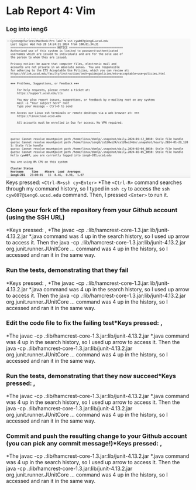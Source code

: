 # Lab Report 4: Vim

### Log into ieng6
![Image](4ieng6.png)
Keys pressed: `<Ctrl-R>ssh cy<Enter>`
*The `<Ctrl-R>` command searches through my command history, so I typed in `ssh cy` to access the `ssh cyw007@ieng6.ucsd.edu` command. Then, I pressed `<Enter>` to run it.

### Clone your fork of the repository from your Github account (using the SSH URL)
*Keys pressed: <up><up><up><up><enter>, <up><up><up><up><enter>
*The javac -cp .:lib/hamcrest-core-1.3.jar:lib/junit-4.13.2.jar *.java command was 4 up in the search history, so I used up arrow to access it. Then the java -cp .:lib/hamcrest-core-1.3.jar:lib/junit-4.13.2.jar org.junit.runner.JUnitCore ... command was 4 up in the history, so I accessed and ran it in the same way.

### Run the tests, demonstrating that they fail
*Keys pressed: <up><up><up><up><enter>, <up><up><up><up><enter>
*The javac -cp .:lib/hamcrest-core-1.3.jar:lib/junit-4.13.2.jar *.java command was 4 up in the search history, so I used up arrow to access it. Then the java -cp .:lib/hamcrest-core-1.3.jar:lib/junit-4.13.2.jar org.junit.runner.JUnitCore ... command was 4 up in the history, so I accessed and ran it in the same way.

### Edit the code file to fix the failing test*Keys pressed: <up><up><up><up><enter>, <up><up><up><up><enter>
*The javac -cp .:lib/hamcrest-core-1.3.jar:lib/junit-4.13.2.jar *.java command was 4 up in the search history, so I used up arrow to access it. Then the java -cp .:lib/hamcrest-core-1.3.jar:lib/junit-4.13.2.jar org.junit.runner.JUnitCore ... command was 4 up in the history, so I accessed and ran it in the same way.

### Run the tests, demonstrating that they now succeed*Keys pressed: <up><up><up><up><enter>, <up><up><up><up><enter>
*The javac -cp .:lib/hamcrest-core-1.3.jar:lib/junit-4.13.2.jar *.java command was 4 up in the search history, so I used up arrow to access it. Then the java -cp .:lib/hamcrest-core-1.3.jar:lib/junit-4.13.2.jar org.junit.runner.JUnitCore ... command was 4 up in the history, so I accessed and ran it in the same way.

### Commit and push the resulting change to your Github account (you can pick any commit message!)*Keys pressed: <up><up><up><up><enter>, <up><up><up><up><enter>
*The javac -cp .:lib/hamcrest-core-1.3.jar:lib/junit-4.13.2.jar *.java command was 4 up in the search history, so I used up arrow to access it. Then the java -cp .:lib/hamcrest-core-1.3.jar:lib/junit-4.13.2.jar org.junit.runner.JUnitCore ... command was 4 up in the history, so I accessed and ran it in the same way.

